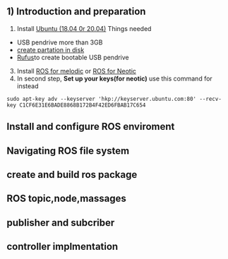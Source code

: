 ## 1)	Introduction and preparation
1. Install [Ubuntu (18.04 0r 20.04)](https://ubuntu.com/download/desktop#download)
Things needed
- USB pendrive more than 3GB
- [create partation in disk](https://www.youtube.com/watch?v=_HgjasKuOBw)
- [Rufus](https://rufus.ie/en_US/)to create bootable USB pendrive
3. Install [ROS for melodic](http://wiki.ros.org/melodic/Installation/Ubuntu) or [ROS for Neotic](http://wiki.ros.org/noetic/Installation/Ubuntu)
4. In second step, **Set up your keys(for neotic)** use this command for instead
```
sudo apt-key adv --keyserver 'hkp://keyserver.ubuntu.com:80' --recv-key C1CF6E31E6BADE8868B172B4F42ED6FBAB17C654
```

## Install and configure ROS enviroment
## Navigating ROS file system
## create and build ros package
## ROS topic,node,massages
## publisher and subcriber
## controller implmentation
